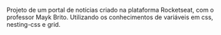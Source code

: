Projeto de um portal de notícias criado na plataforma Rocketseat, com o professor Mayk Brito. Utilizando os conhecimentos de variáveis em css, nesting-css e grid.
